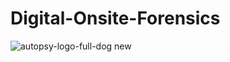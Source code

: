 # Digital-Onsite-Forensics

![autopsy-logo-full-dog new](https://github.com/Abdurr224/Digital-Onsite-Forensics/assets/166424757/c3afc481-b920-499f-8d67-1fdc23cdf542)
